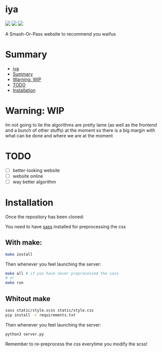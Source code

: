# iya

<img src="https://img.shields.io/badge/status-under%20developement-9cf"> <img  src="https://img.shields.io/tokei/lines/github/apoleon33/iya"> <img src="https://badgen.net/github/dependabot/apoleon33/iya">

A Smash-Or-Pass website to recommend you waifus

# Summary

- [iya](#iya-)
- [Summary](#summary)
- [Warning: WIP](#warning-wip)
- [TODO](#todo)
- [Installation](#installation)

# Warning: WIP

Im not going to lie the algorithms are pretty lame (as well as the frontend and a bunch of other stuffs) at the moment so there is a big margin with what can be done and where we are at the moment

# TODO

- [ ] better-looking website
- [ ] website online
- [ ] way better algorithm

# Installation

Once the repository has been cloned:

You need to have [sass](https://sass-lang.com/install) installed for preprocessing the css

## With make:

```sh
make install
```

Then whenever you feel launching the server:

```sh
make all # if you have never preprocessed the sass
# or
make run
```

## Whitout make

```sh
sass static/style.scss static/style.css
pip install -r requirements.txt
```

Then whenever you feel launching the server:

```sh
python3 server.py
```

Remember to re-preprocess the css everytime you modify the scss!
